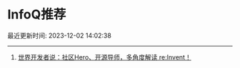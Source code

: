 # InfoQ推荐

最近更新时间: 2023-12-02 14:02:38

--- 
1. [世界开发者说：社区Hero、开源导师，多角度解读 re:Invent！](https://www.infoq.cn/article/lvWZj05AImavWTgYQjVT) 
